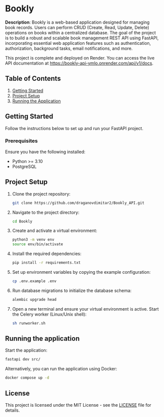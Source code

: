 # Bookly

**Description**: Bookly is a web-based application designed for managing book records. Users can perform CRUD (Create, Read, Update, Delete) operations on books within a centralized database. The goal of the project is to build a robust and scalable book management REST API using FastAPI, incorporating essential web application features such as authentication, authorization, background tasks, email notifications, and more.

This project is complete and deployed on Render. You can access the live API documentation at https://bookly-api-ymlo.onrender.com/api/v1/docs.

## Table of Contents

1. [Getting Started](#getting-started)
2. [Project Setup](#project-setup)
3. [Running the Application](#running-the-application)


## Getting Started
Follow the instructions below to set up and run your FastAPI project.

### Prerequisites
Ensure you have the following installed:

- Python >= 3.10
- PostgreSQL

## Project Setup
1. Clone the project repository:
    ```bash
    git clone https://github.com/draganovdimitar2/Bookly_API.git
    ```
   
2. Navigate to the project directory:
    ```bash
    cd Bookly
    ```

3. Create and activate a virtual environment:
    ```bash
    python3 -m venv env
    source env/bin/activate
    ```

4. Install the required dependencies:
    ```bash
    pip install -r requirements.txt
    ```

5. Set up environment variables by copying the example configuration:
    ```bash
    cp .env.example .env
    ```

6. Run database migrations to initialize the database schema:
    ```bash
    alembic upgrade head
    ```

7. Open a new terminal and ensure your virtual environment is active. Start the Celery worker (Linux/Unix shell):
    ```bash
    sh runworker.sh
    ```

## Running the application
Start the application:
```bash
fastapi dev src/
```
Alternatively, you can run the application using Docker:
```bash
docker compose up -d
```

## License

This project is licensed under the MIT License - see the [LICENSE](LICENSE) file for details.





